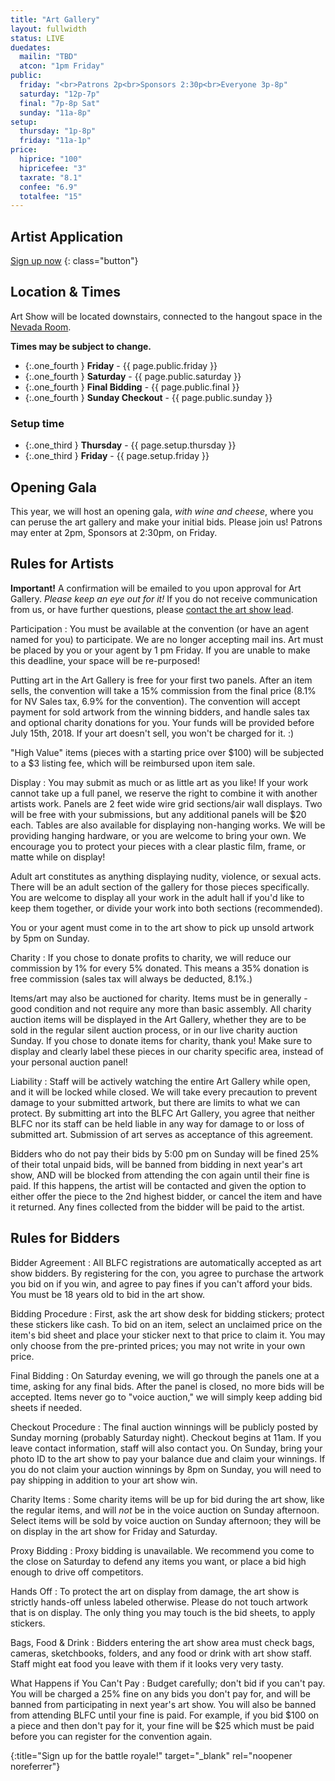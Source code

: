 ```yaml
---
title: "Art Gallery"
layout: fullwidth
status: LIVE
duedates:
  mailin: "TBD"
  atcon: "1pm Friday"
public: 
  friday: "<br>Patrons 2p<br>Sponsors 2:30p<br>Everyone 3p-8p"
  saturday: "12p-7p"
  final: "7p-8p Sat"
  sunday: "11a-8p"
setup:
  thursday: "1p-8p"
  friday: "11a-1p"
price:
  hiprice: "100"
  hipricefee: "3"
  taxrate: "8.1"
  confee: "6.9"
  totalfee: "15"
---
```

<div class="one-full bg-one textcenter">
<div class="page-wrapper">

## Artist Application

[Sign up now][reglink]
{: class="button"}

</div>
</div>







<div class="one-full bg-two">
<div class="page-wrapper">

## Location &amp; Times

Art Show will be located downstairs, connected to the hangout space in the <a href="/events/map/">Nevada Room</a>.

<div class="one-half bg-two">

**Times may be subject to change.**

- {:.one_fourth } **Friday** - {{ page.public.friday }}
- {:.one_fourth } **Saturday** - {{ page.public.saturday }}
- {:.one_fourth } **Final Bidding** - {{ page.public.final }}
- {:.one_fourth } **Sunday Checkout** - {{ page.public.sunday }}
</div>
<div class="one-half bg-two">

### Setup time

- {:.one_third } **Thursday** - {{ page.setup.thursday }}
- {:.one_third } **Friday** - {{ page.setup.friday }}
</div>
</div>
</div>

<div class="one-full bg-two">
<div class="page-wrapper">

## Opening Gala

This year, we will host an opening gala, *with wine and cheese*, where you can peruse the art gallery and make your initial bids. Please join us! Patrons may enter at 2pm, Sponsors at 2:30pm, on Friday.
</div>
</div>

<div class="one-full bg-three">
<div class="page-wrapper">

## Rules for Artists

**Important!** A confirmation will be emailed to you upon approval for Art Gallery. *Please keep an eye out for it!* If you do not receive communication from us, or have further questions, please <a href="/contact/">contact the art show lead</a>.

<div class="accordion-list">

Participation
: You must be available at the convention (or have an agent named for you) to participate. We are no longer accepting mail ins. Art must be placed by you or your agent by 1 pm Friday. If you are unable to make this deadline, your space will be re-purposed! 
  
  Putting art in the Art Gallery is free for your first two panels. After an item sells, the convention will take a 15% commission from the final price (8.1% for NV Sales tax, 6.9% for the convention). The convention will accept payment for sold artwork from the winning bidders, and handle sales tax and optional charity donations for you. Your funds will be provided before July 15th, 2018.  If your art doesn't sell, you won't be charged for it. :) 
  
  "High Value" items (pieces with a starting price over $100) will be subjected to a $3 listing fee, which will be reimbursed upon item sale.  

Display
: You may submit as much or as little art as you like! If your work cannot take up a full panel, we reserve the right to combine it with another artists work. Panels are 2 feet wide wire grid sections/air wall displays. Two will be free with your submissions, but any additional panels will be $20 each. Tables are also available for displaying non-hanging works. We will be providing hanging hardware, or you are welcome to bring your own. We encourage you to protect your pieces with a clear plastic film, frame, or matte while on display! 

  Adult art constitutes as anything displaying nudity, violence, or sexual acts. There will be an adult section of the gallery for those pieces specifically. You are welcome to display all your work in the adult hall if you'd like to keep them together, or divide your work into both sections (recommended).

  You or your agent must come in to the art show to pick up unsold artwork by 5pm on Sunday.

Charity
: If you chose to donate profits to charity, we will reduce our commission by 1% for every 5% donated. This means a 35% donation is free commission (sales tax will always be deducted, 8.1%.)

  Items/art may also be auctioned for charity. Items must be in generally -good condition and not require any more than basic assembly. All charity auction items will be displayed in the Art Gallery, whether they are to be sold in the regular silent auction process, or in our live charity auction Sunday. If you chose to donate items for charity, thank you! Make sure to display and clearly label these pieces in our charity specific area, instead of your personal auction panel!  

Liability
: Staff will be actively watching the entire Art Gallery while open, and it will be locked while closed. We will take every precaution to prevent damage to your submitted artwork, but there are limits to what we can protect. By submitting art into the BLFC Art Gallery, you agree that neither BLFC nor its staff can be held liable in any way for damage to or loss of submitted art. Submission of art serves as acceptance of this agreement. 

  Bidders who do not pay their bids by 5:00 pm on Sunday will be fined 25% of their total unpaid bids, will be banned from bidding in next year's art show, AND will be blocked from attending the con again until their fine is paid. If this happens, the artist will be contacted and given the option to either offer the piece to the 2nd highest bidder, or cancel the item and have it returned. Any fines collected from the bidder will be paid to the artist. 

</div>


</div>
</div>



<div class="one-full bg-three">
<div class="page-wrapper">



## Rules for Bidders

<div class="accordion-list">

Bidder Agreement
: All BLFC registrations are automatically accepted as art show bidders. By registering for the con, you agree to purchase the artwork you bid on if you win, and agree to pay fines if you can't afford your bids. You must be 18 years old to bid in the art show.

Bidding Procedure
: First, ask the art show desk for bidding stickers; protect these stickers like cash. To bid on an item, select an unclaimed price on the item's bid sheet and place your sticker next to that price to claim it. You may only choose from the pre-printed prices; you may not write in your own price.

Final Bidding
:  On Saturday evening, we will go through the panels one at a time, asking for any final bids. After the panel is closed, no more bids will be accepted. Items never go to "voice auction," we will simply keep adding bid sheets if needed.

Checkout Procedure
: The final auction winnings will be publicly posted by Sunday morning (probably Saturday night). Checkout begins at 11am. If you leave contact information, staff will also contact you. On Sunday, bring your photo ID to the art show to pay your balance due and claim your winnings. If you do not claim your auction winnings by 8pm on Sunday, you will need to pay shipping in addition to your art show win.

Charity Items
: Some charity items will be up for bid during the art show, like the regular items, and will *not* be in the voice auction on Sunday afternoon. Select items will be sold by voice auction on Sunday afternoon; they will be on display in the art show for Friday and Saturday.

Proxy Bidding
: Proxy bidding is unavailable. We recommend you come to the close on Saturday to defend any items you want, or place a bid high enough to drive off competitors.

Hands Off
: To protect the art on display from damage, the art show is strictly hands-off unless labeled otherwise. Please do not touch artwork that is on display. The only thing you may touch is the bid sheets, to apply stickers.

Bags, Food & Drink
: Bidders entering the art show area must check bags, cameras, sketchbooks, folders, and any food or drink with art show staff. Staff might eat food you leave with them if it looks very very tasty.

What Happens if You Can't Pay
:  Budget carefully; don't bid if you can't pay. You will be charged a 25% fine on any bids you don't pay for, and will be banned from participating in next year's art show. You will also be banned from attending BLFC until your fine is paid. For example, if you bid $100 on a piece and then don't pay for it, your fine will be $25 which must be paid before you can register for the convention again.

</div>


</div>
</div>



[reglink]: https://docs.google.com/forms/d/e/1FAIpQLSfvrXIbEIklK24eTtylEfjmZa5Oq1ZXM--fWTwRcR9Vf_4yGg/viewform?usp=sf_link
{:title="Sign up for the battle royale!" target="_blank" rel="noopener noreferrer"}

